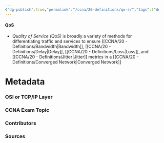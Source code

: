 ```yaml
---
{"dg-publish":true,"permalink":"/ccna/20-definitions/qo-s/","tags":["defs_ccna"]}
---
```


#### QoS
- *Quality of Service (QoS)* is broadly a variety of methods for differentiating traffic and services to ensure [[CCNA/20 - Definitions/Bandwidth\|Bandwidth]], [[CCNA/20 - Definitions/Delay\|Delay]], [[CCNA/20 - Definitions/Loss\|Loss]], and [[CCNA/20 - Definitions/Jitter\|Jitter]] metrics in a [[CCNA/20 - Definitions/Converged Network\|Converged Network]]

# Metadata
### OSI or TCP/IP Layer

### CCNA Exam Topic

### Contributors

### Sources
